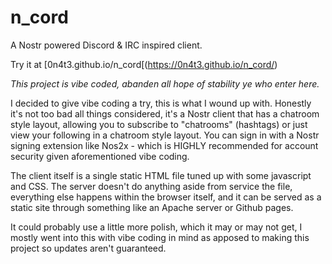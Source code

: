 # n_cord
A Nostr powered Discord &amp; IRC inspired client.

Try it at [0n4t3.github.io/n_cord[(https://0n4t3.github.io/n_cord/)

*This project is vibe coded, abanden all hope of stability ye who enter here.*

I decided to give vibe coding a try, this is what I wound up with. Honestly it's not too bad all things considered, it's a Nostr client that has a chatroom style layout, allowing you to subscribe to "chatrooms" (hashtags) or just view your following in a chatroom style layout. You can sign in with a Nostr signing extension like Nos2x - which is HIGHLY recommended for account security given aforementioned vibe coding.

The client itself is a single static HTML file tuned up with some javascript and CSS. The server doesn't do anything aside from service the file, everything else happens within the browser itself, and it can be served as a static site through something like an Apache server or Github pages.

It could probably use a little more polish, which it may or may not get, I mostly went into this with vibe coding in mind as apposed to making this project so updates aren't guaranteed.
